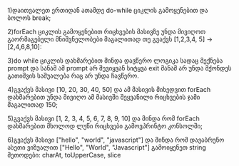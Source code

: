   1)დაითვალეთ ერთიდან ათამდე do-while ციკლის გამოყენებით და ბოლოს break;

  2)forEach ციკლის გამოყენებით რიცხვების მასივზე უნდა მივიღოთ გაორმაგებული მნიშვნელობები მაგალითად თუ გვაქვს [1,2,3,4, 5]
  -> [2,4,6,8,10]:


3)do while ციკლის დახმარებით მინდა დავწერო ლოგიკა სადაც მექნება prompt და სანამ ამ prompt არ შევიყვან სიტყვა exit მანამ
არ უნდა მქონდეს გათიშვის საშუალება რაც არ უნდა ჩავწერო.

4)გვაქვს მასივი [10, 20, 30, 40, 50] და ამ მასივის მიხედვით forEach დახმარებით უნდა მივიღო ამ მასივში შეყვანილი რიცხვების ჯამი მაგალითად 150;


5)გვაქვს მასივი [1, 2, 3, 4, 5, 6, 7, 8, 9, 10] და მინდა რომ forEach დახმარებით მხოლოდ ლუწი რიცხვები გამოვპრინტო კონსოლში;

6)გვაქვს მასივი ["hello", "world", "javascript"] და მინდა რომ დავაბრუნო ასეთი ვიზუალით ["Hello", "World", "Javascript"]
გამოიყენეთ string მეთოდები: charAt, toUpperCase, slice